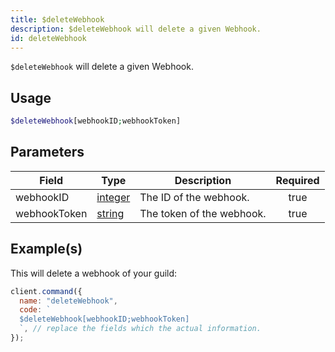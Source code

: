 ```yaml
---
title: $deleteWebhook
description: $deleteWebhook will delete a given Webhook.
id: deleteWebhook
---
```


`$deleteWebhook` will delete a given Webhook.

## Usage

```php
$deleteWebhook[webhookID;webhookToken]
```

## Parameters

| Field        | Type                                                                                                | Description               | Required |
| ------------ | --------------------------------------------------------------------------------------------------- | ------------------------- | :------: |
| webhookID    | [integer](https://developer.mozilla.org/en-US/docs/Web/JavaScript/Reference/Global_Objects/Integer) | The ID of the webhook.    |   true   |
| webhookToken | [string](https://developer.mozilla.org/en-US/docs/Web/JavaScript/Reference/Global_Objects/String)   | The token of the webhook. |   true   |

## Example(s)

This will delete a webhook of your guild:

```javascript
client.command({
  name: "deleteWebhook",
  code: `
  $deleteWebhook[webhookID;webhookToken]
  `, // replace the fields which the actual information.
});
```

